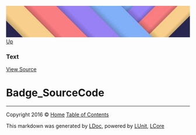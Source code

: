 ![](../Content/LDoc-banner-small.png "")
[Up](Text.md)

### Text
[View Source](../Markdown/Text/Text.cs)

# Badge_SourceCode



---

Copyright 2016 &copy; [Home](../../README.md) [Table of Contents](../../TableOfContents.md)

This markdown was generated by [LDoc](https://github.com/CodeSingularity/LDoc), powered by [LUnit](https://github.com/CodeSingularity/LUnit), [LCore](https://github.com/CodeSingularity/LCore)

